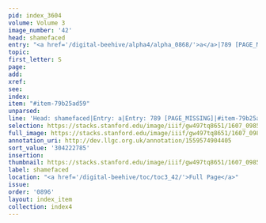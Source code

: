 ```yaml
---
pid: index_3604
volume: Volume 3
image_number: '42'
head: shamefaced
entry: "<a href='/digital-beehive/alpha4/alpha_0868/'>a</a>|789 [PAGE_MISSING]"
topic:
first_letter: S
page:
add:
xref:
see:
index:
item: "#item-79b25ad59"
unparsed:
line: 'Head: shamefaced|Entry: a|Entry: 789 [PAGE_MISSING]|#item-79b25ad59'
selection: https://stacks.stanford.edu/image/iiif/gw497tq8651/1607_0985/1066,2785,601,158/full/0/default.jpg
full_image: https://stacks.stanford.edu/image/iiif/gw497tq8651/1607_0985/full/full/0/default.jpg
annotation_uri: http://dev.llgc.org.uk/annotation/1559574904405
sort_value: '304222785'
insertion:
thumbnail: https://stacks.stanford.edu/image/iiif/gw497tq8651/1607_0985/1066,2785,601,158/150,/0/default.jpg
label: shamefaced
location: "<a href='/digital-beehive/toc/toc3_42/'>Full Page</a>"
issue:
order: '0896'
layout: index_item
collection: index4
---
```

